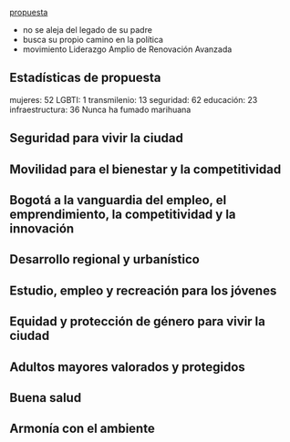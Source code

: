 [propuesta](lara.pdf)
- no se aleja del legado de su padre
- busca su propio camino en la política
- movimiento Liderazgo Amplio de Renovación Avanzada
## Estadísticas de propuesta
mujeres: 52
LGBTI:  1
transmilenio: 13
seguridad: 62
educación: 23
infraestructura: 36
Nunca ha fumado marihuana
## Seguridad para vivir la ciudad
## Movilidad para el bienestar y la competitividad
## Bogotá a la vanguardia del empleo, el emprendimiento, la competitividad y la innovación
## Desarrollo regional y urbanístico
## Estudio, empleo y recreación para los jóvenes
## Equidad y protección de género para vivir la ciudad
## Adultos mayores valorados y protegidos
## Buena salud
## Armonía con el ambiente
